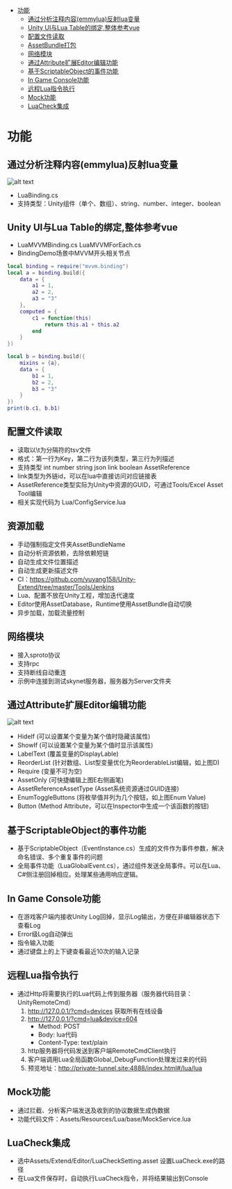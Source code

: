 - [功能](#功能)
  - [通过分析注释内容(emmylua)反射lua变量](#通过分析注释内容emmylua反射lua变量)
  - [Unity UI与Lua Table的绑定,整体参考vue](#unity-ui与lua-table的绑定整体参考vue)
  - [配置文件读取](#配置文件读取)
  - [AssetBundle打包](#assetbundle打包)
  - [网络模块](#网络模块)
  - [通过Attribute扩展Editor编辑功能](#通过attribute扩展editor编辑功能)
  - [基于ScriptableObject的事件功能](#基于scriptableobject的事件功能)
  - [In Game Console功能](#in-game-console功能)
  - [远程Lua指令执行](#远程lua指令执行)
  - [Mock功能](#mock功能)
  - [LuaCheck集成](#luacheck集成)

# 功能

## 通过分析注释内容(emmylua)反射lua变量

![alt text](https://github.com/yuyang158/Unity-Extend/raw/master/ReadMeImage/LuaBinding.png "")
* LuaBinding.cs
* 支持类型：Unity组件（单个、数组）、string、number、integer、boolean

## Unity UI与Lua Table的绑定,整体参考vue

* LuaMVVMBinding.cs LuaMVVMForEach.cs
* BindingDemo场景中MVVM开头相关节点
```lua
local binding = require("mvvm.binding")
local a = binding.build({
	data = {
		a1 = 1,
		a2 = 2,
		a3 = "3"
	},
	computed = {
		c1 = function(this)
			return this.a1 + this.a2
		end
	}
})

local b = binding.build({
	mixins = {a},
	data = {
		b1 = 1,
		b2 = 2,
		b3 = "3"
	}
})
print(b.c1, b.b1)
```

## 配置文件读取

* 读取以\t为分隔符的tsv文件
* 格式：第一行为Key，第二行为该列类型，第三行为列描述
* 支持类型 int number string json link boolean AssetReference
* link类型为外链id，可以在lua中直接访问对应链接表
* AssetReference类型实际为Unity中资源的GUID，可通过Tools/Excel Asset Tool编辑
* 相关实现代码为 Lua/ConfigService.lua

## 资源加载

* 手动强制指定文件夹AssetBundleName
* 自动分析资源依赖，去除依赖短链
* 自动生成文件位置描述
* 自动生成更新描述文件
* CI：https://github.com/yuyang158/Unity-Extend/tree/master/Tools/Jenkins
* Lua、配置不放在Unity工程，增加迭代速度
* Editor使用AssetDatabase，Runtime使用AssetBundle自动切换
* 异步加载，加载流量控制

## 网络模块

* 接入sproto协议
* 支持rpc
* 支持断线自动重连
* 示例中连接到测试skynet服务器，服务器为Server文件夹

## 通过Attribute扩展Editor编辑功能

![alt text](https://github.com/yuyang158/Unity-Extend/raw/master/ReadMeImage/AttributeExample.png "示例图片，详情参考AttributeExmple.cs")
* HideIf (可以设置某个变量为某个值时隐藏该属性)
* ShowIf (可以设置某个变量为某个值时显示该属性)
* LabelText (覆盖变量的DisplayLable)
* ReorderList (针对数组、List型变量优化为ReorderableList编辑，如上图D)
* Require (变量不可为空)
* AssetOnly (可快捷编辑上图E右侧画笔)
* AssetReferenceAssetType (Asset系统资源通过GUID连接)
* EnumToggleButtons (将枚举值并列为几个按钮，如上图Enum Value)
* Button (Method Attribute，可以在Inspector中生成一个该函数的按钮)

## 基于ScriptableObject的事件功能

* 基于ScriptableObject（EventInstance.cs）生成的文件作为事件参数，解决命名错误、多个重复事件的问题
* 全局事件功能（LuaGlobalEvent.cs），通过组件发送全局事件。可以在Lua、C#侧注册回掉相应。处理某些通用响应逻辑。

## In Game Console功能

* 在游戏客户端内接收Unity Log回掉，显示Log输出，方便在非编辑器状态下查看Log
* Error级Log自动弹出
* 指令输入功能
* 通过键盘上的上下键查看最近10次的输入记录
  
## 远程Lua指令执行

* 通过Http将需要执行的Lua代码上传到服务器（服务器代码目录：UnityRemoteCmd）
  1. http://127.0.0.1/?cmd=devices 获取所有在线设备
  2. http://127.0.0.1/?cmd=lua&device=604
       * Method: POST
       * Body: lua代码
       * Content-Type: text/plain
  3. http服务器将代码发送到客户端RemoteCmdClient执行
  4. 客户端调用Lua全局函数Global_DebugFunction处理发过来的代码
  5. 预览地址：http://private-tunnel.site:4888/index.html#/lua/lua

## Mock功能
* 通过拦截、分析客户端发送及收到的协议数据生成伪数据
* 功能代码文件：Assets/Resources/Lua/base/MockService.lua

## LuaCheck集成
* 选中Assets/Extend/Editor/LuaCheckSetting.asset 设置LuaCheck.exe的路径
* 在Lua文件保存时，自动执行LuaCheck指令，并将结果输出到Console
